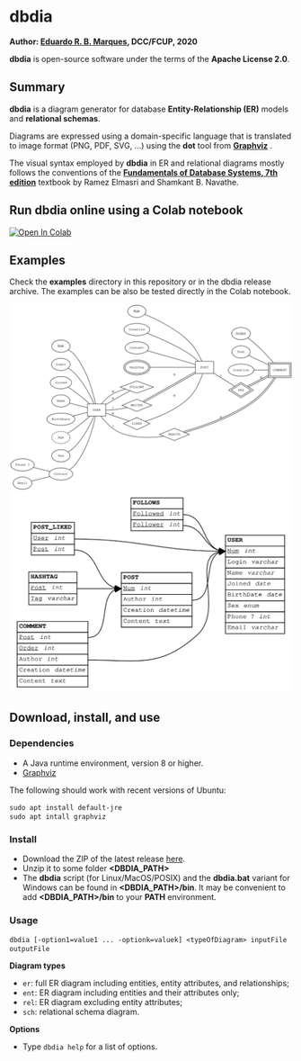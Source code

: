 # dbdia

__Author: [Eduardo R. B. Marques](https://www.dcc.fc.up.pt/~edrdo), DCC/FCUP, 2020__

__dbdia__ is open-source software under the terms of the __Apache License 2.0__.

## Summary

__dbdia__ is a diagram generator for database __Entity-Relationship (ER)__ models
and __relational schemas__. 

Diagrams are expressed using a domain-specific language
that is translated to image format (PNG, PDF, SVG, ...) using the __dot__ tool from __[Graphviz](https://graphviz.org)__ . 

The visual syntax employed by __dbdia__ in ER and relational diagrams  mostly follows the conventions of the __[Fundamentals of Database Systems, 7th edition](https://www.pearson.com/us/higher-education/program/Elmasri-Fundamentals-of-Database-Systems-7th-Edition/PGM189052.html)__  textbook by Ramez Elmasri and Shamkant B. Navathe.

## Run dbdia online using a Colab notebook

[![Open In Colab](https://colab.research.google.com/assets/colab-badge.svg)](https://colab.research.google.com/github/edrdo/dbdia/blob/master/src/main/colab/dbdia.ipynb)

## Examples

Check the __examples__ directory in this repository or in the dbdia release archive.
The examples can be also be tested directly in the Colab notebook. 

![Example ER model](/examples/SocialNetwork2_er.svg)
![Example Schema](/examples/SocialNetwork2_sch.svg)

## Download, install, and use

### Dependencies

- A Java runtime environment, version 8 or higher.
- [Graphviz](https://graphviz.org)

The following should work with recent versions of Ubuntu:

```
sudo apt install default-jre
sudo apt intall graphviz
```

### Install

- Download the ZIP of the latest release [here](https://github.com/edrdo/dbdia/releases/download/0.2/dbdia-0.2-release.zip).
- Unzip it to some folder __<DBDIA_PATH>__
- The __dbdia__ script (for Linux/MacOS/POSIX) and the __dbdia.bat__
variant for Windows can be found in __<DBDIA_PATH>/bin__. 
It may be convenient to add __<DBDIA_PATH>/bin__ to your __PATH__ environment.

### Usage

```
dbdia [-option1=value1 ... -optionk=valuek] <typeOfDiagram> inputFile outputFile
```

__Diagram types__

- `er`: full ER diagram including entities, entity attributes, and relationships;
- `ent`: ER diagram including entities and their attributes only;
- `rel`: ER diagram excluding entity attributes;
- `sch`: relational schema diagram.

__Options__

- Type `dbdia help` for a list of options.

